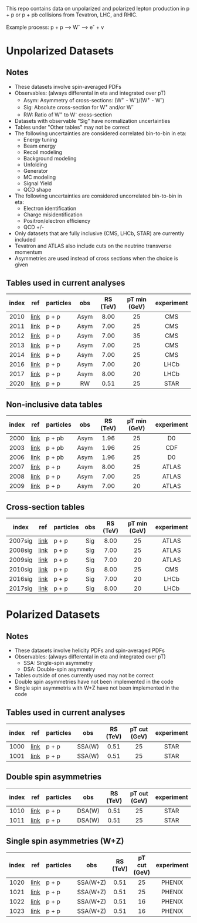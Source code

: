 This repo contains data on unpolarized and polarized lepton production in p + p or p + pb collisions from Tevatron, LHC, and RHIC.

Example process:  p + p --> W<sup>-</sup> --> e<sup>-</sup> + &nu;

# Unpolarized Datasets

## Notes

* These datasets involve spin-averaged PDFs
* Observables: (always differental in eta and integrated over pT) 
  * Asym:  Asymmetry of cross-sections: (W<sup>+</sup> - W<sup>-</sup>)/(W<sup>+</sup> - W<sup>-</sup>)
  * Sig:   Absolute cross-section for W<sup>+</sup> and/or W<sup>-</sup>
  * RW:    Ratio of W<sup>+</sup> to W<sup>-</sup> cross-section
* Datasets with observable "Sig" have normalization uncertainties
* Tables under "Other tables" may not be correct
* The following uncertainties are considered correlated bin-to-bin in eta:
  * Energy tuning
  * Beam energy
  * Recoil modeling
  * Background modeling
  * Unfolding 
  * Generator
  * MC modeling
  * Signal Yield
  * QCD shape
* The following uncertainties are considered uncorrelated bin-to-bin in eta:
  * Electron identification
  * Charge misidentification
  * Positron/electron efficiency
  * QCD +/-
* Only datasets that are fully inclusive (CMS, LHCb, STAR) are currently included
* Tevatron and ATLAS also include cuts on the neutrino transverse momentum
* Asymmetries are used instead of cross sections when the choice is given

## Tables used in current analyses

| index | ref                    | particles | obs      | RS (TeV)  | pT min (GeV) |  experiment
| :--:  | :--:                   | :--       | :--:     | :--:      | :--:         |  :--:      
| 2010  | [link][ref2010]        | p + p     | Asym     | 8.00      | 25           |  CMS       
| 2011  | [link][ref2011]        | p + p     | Asym     | 7.00      | 25           |  CMS       
| 2012  | [link][ref2012]        | p + p     | Asym     | 7.00      | 35           |  CMS       
| 2013  | [link][ref2013-2014]   | p + p     | Asym     | 7.00      | 25           |  CMS       
| 2014  | [link][ref2013-2014]   | p + p     | Asym     | 7.00      | 25           |  CMS       
| 2016  | [link][ref2016]        | p + p     | Asym     | 7.00      | 20           |  LHCb      
| 2017  | [link][ref2017]        | p + p     | Asym     | 8.00      | 20           |  LHCb      
| 2020  | [link][ref2020]        | p + p     | RW       | 0.51      | 25           |  STAR      

## Non-inclusive data tables
| index | ref                    | particles | obs      | RS (TeV)  | pT min (GeV) |  experiment
| :--:  | :--:                   | :--       | :--:     | :--:      | :--:         |  :--:      
| 2000  | [link][ref2000]        | p + pb    | Asym     | 1.96      | 25           |  D0        
| 2003  | [link][ref2003]        | p + pb    | Asym     | 1.96      | 25           |  CDF       
| 2006  | [link][ref2006]        | p + pb    | Asym     | 1.96      | 25           |  D0        
| 2007  | [link][ref2007]        | p + p     | Asym     | 8.00      | 25           |  ATLAS      
| 2008  | [link][ref2008]        | p + p     | Asym     | 7.00      | 25           |  ATLAS     
| 2009  | [link][ref2009]        | p + p     | Asym     | 7.00      | 20           |  ATLAS     

## Cross-section tables

| index    | ref                    | particles | obs       | RS (TeV)  | pT min (GeV) |  experiment
| :--:     | :--:                   | :--       | :--:      | :--:      | :--:         |  :--:      
| 2007sig  | [link][ref2007]        | p + p     | Sig       | 8.00      | 25           |  ATLAS     
| 2008sig  | [link][ref2008]        | p + p     | Sig       | 7.00      | 25           |  ATLAS     
| 2009sig  | [link][ref2009]        | p + p     | Sig       | 7.00      | 20           |  ATLAS     
| 2010sig  | [link][ref2010]        | p + p     | Sig       | 8.00      | 25           |  CMS       
| 2016sig  | [link][ref2016]        | p + p     | Sig       | 7.00      | 20           |  LHCb      
| 2017sig  | [link][ref2017]        | p + p     | Sig       | 8.00      | 20           |  LHCb      
                                                                                                  
# Polarized Datasets                                                       
                                                                           
## Notes                                                                   
                                                                           
* These datasets involve helicity PDFs and spin-averaged PDFs              
* Observables: (always differental in eta and integrated over pT)          
  * SSA: Single-spin asymmetry
  * DSA: Double-spin asymmetry
* Tables outside of ones currently used may not be correct
* Double spin asymmetries have not been implemented in the code
* Single spin asymmetris with W+Z have not been implemented in the code

## Tables used in current analyses

| index | ref                    | particles | obs      | RS (TeV)  | pT cut (GeV) | experiment   | 
| :--:  | :--:                   | :--       | :--:     | :--:      | :--:         | :--:         | 
| 1000  | [link][ref1000-1001]   | p + p     | SSA(W)   | 0.51      | 25           | STAR         | 
| 1001  | [link][ref1000-1001]   | p + p     | SSA(W)   | 0.51      | 25           | STAR         | 

## Double spin asymmetries

| index | ref                    | particles | obs       | RS (TeV)  | pT cut (GeV) | experiment   | 
| :--:  | :--:                   | :--       | :--:      | :--:      | :--:         | :--:         | 
| 1010  | [link][ref1000-1001]   | p + p     | DSA(W)    | 0.51      | 25           | STAR         | 
| 1011  | [link][ref1000-1001]   | p + p     | DSA(W)    | 0.51      | 25           | STAR         | 

## Single spin asymmetries (W+Z)

| index | ref                    | particles | obs       | RS (TeV)  | pT cut (GeV) | experiment   | 
| :--:  | :--:                   | :--       | :--:      | :--:      | :--:         | :--:         | 
| 1020  | [link][ref1020-1021]   | p + p     | SSA(W+Z)  | 0.51      | 25           | PHENIX       | 
| 1021  | [link][ref1020-1021]   | p + p     | SSA(W+Z)  | 0.51      | 25           | PHENIX       | 
| 1022  | [link][ref1022-1023]   | p + p     | SSA(W+Z)  | 0.51      | 16           | PHENIX       | 
| 1023  | [link][ref1022-1023]   | p + p     | SSA(W+Z)  | 0.51      | 16           | PHENIX       | 



[ref1000-1001]: https://inspirehep.net/record/1708793 
[ref1020-1021]: https://inspirehep.net/literature/1365091
[ref1022-1023]: https://inspirehep.net/literature/1667398
[ref2000]:      https://inspirehep.net/record/1333394 
[ref2003]:      https://inspirehep.net/record/674676
[ref2006]:      https://inspirehep.net/literature/1253555
[ref2007]:      https://inspirehep.net/literature/1729240
[ref2008]:      https://inspirehep.net/literature/1502620
[ref2009]:      https://inspirehep.net/literature/928289
[ref2010]:      https://inspirehep.net/literature/1426517
[ref2011]:      https://inspirehep.net/literature/1273570
[ref2012]:      https://inspirehep.net/literature/1118047
[ref2013-2014]: https://inspirehep.net/literature/892975
[ref2016]:      https://inspirehep.net/literature/1311488
[ref2017]:      https://inspirehep.net/literature/1406555
[ref2020]:      https://inspirehep.net/literature/1829350












